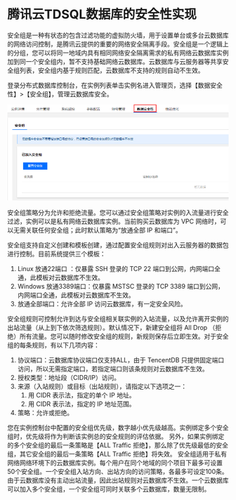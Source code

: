 # 腾讯云TDSQL数据库的安全性实现
安全组是一种有状态的包含过滤功能的虚拟防火墙，用于设置单台或多台云数据库的网络访问控制，是腾讯云提供的重要的网络安全隔离手段。安全组是一个逻辑上的分组，您可以将同一地域内具有相同网络安全隔离需求的私有网络云数据库实例加到同一个安全组内，暂不支持基础网络云数据库。云数据库与云服务器等共享安全组列表，安全组内基于规则匹配，云数据库不支持的规则自动不生效。

登录分布式数据库控制台，在实例列表单击实例名进入管理页，选择【数据安全性】>【安全组】，管理云数据库安全。

![image](../../../../Gallerys/tencentdb5-44.jpg)

安全组策略分为允许和拒绝流量。您可以通过安全组策略对实例的入流量进行安全过滤，实例可以是私有网络云数据库实例。当前购买云数据库为 VPC 网络时，可以无需关联任何安全组；此时默认策略为“放通全部 IP 和端口”。

安全组支持自定义创建和模板创建，通过配置安全组规则对出入云服务器的数据包进行控制。目前系统提供三个模板：
1.	Linux 放通22端口 ：仅暴露 SSH 登录的 TCP 22 端口到公网，内网端口全通，此模板对云数据库不生效。
2.	Windows 放通3389端口：仅暴露 MSTSC 登录的 TCP 3389 端口到公网，内网端口全通，此模板对云数据库不生效。
3.	放通全部端口：允许全部 IP 访问云数据库，有一定安全风险。

安全组规则可控制允许到达与安全组相关联实例的入站流量，以及允许离开实例的出站流量（从上到下依次筛选规则）。默认情况下，新建安全组将 All Drop （拒绝）所有流量。您可以随时修改安全组的规则，新规则保存后立即生效。对于安全组的每条规则，有以下几项内容：
1.	协议端口：云数据库协议端口仅支持ALL，由于 TencentDB 只提供固定端口访问，所以无需指定端口，若指定端口则该条规则对云数据库不生效。
2.	授权类型：地址段（CIDR/IP）访问。
3.	来源（入站规则）或目标（出站规则），请指定以下选项之一：
    1) 用 CIDR 表示法，指定的单个 IP 地址。
    2) 用 CIDR 表示法，指定的 IP 地址范围。
4.	策略：允许或拒绝。

您在实例控制台中配置的安全组优先级，数字越小优先级越高。实例绑定多个安全组时，优先级将作为判断该实例总的安全规则的评估依据。
另外，如果实例绑定的多个安全组的最后一条策略是【ALL Traffic 拒绝】，那么除了优先级最低的安全组，其它安全组的最后一条策略【ALL Traffic 拒绝】将失效。
安全组适用于私有网络网络环境下的云数据库实例。每个用户在同个地域的同个项目下最多可设置50个安全组。一个安全组入站方向、出站方向的访问策略，各最多可设定100条。由于云数据库没有主动出站流量，因此出站规则对云数据库不生效。一个云数据库可以加入多个安全组，一个安全组可同时关联多个云数据库，数量无限制。


